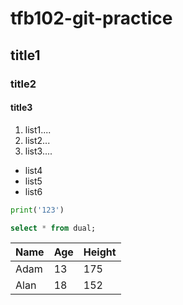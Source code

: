 # tfb102-git-practice
## title1
### title2
#### title3

1. list1....
2. list2...
3. list3....

- list4
- list5
- list6

``` python
print('123')
```

``` SQL
select * from dual;
```

Name | Age | Height
---- | --- | ------
Adam | 13  | 175
Alan | 18  | 152
